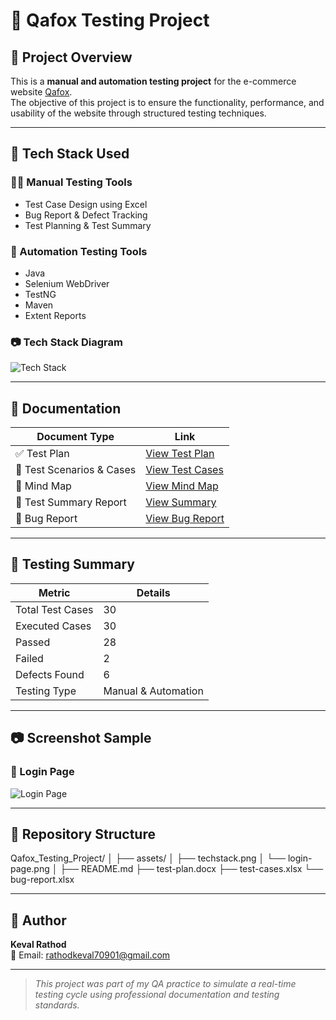 # 🧪 Qafox Testing Project

## 📌 Project Overview

This is a **manual and automation testing project** for the e-commerce website [Qafox](https://tutorialsninja.com/demo/).  
The objective of this project is to ensure the functionality, performance, and usability of the website through structured testing techniques.

---

## 🧰 Tech Stack Used

### 👨‍💻 Manual Testing Tools
- Test Case Design using Excel
- Bug Report & Defect Tracking
- Test Planning & Test Summary

### 🤖 Automation Testing Tools
- Java
- Selenium WebDriver
- TestNG
- Maven
- Extent Reports

### 📷 Tech Stack Diagram  
![Tech Stack](assets/techstack.png)

---

## 📂 Documentation

| Document Type        | Link                                                                                 |
|----------------------|--------------------------------------------------------------------------------------|
| ✅ Test Plan          | [View Test Plan](https://docs.google.com/document/d/1vLvr1-H1HbwUpXSAsNlIjWRqs2QvQPNX-u78SpoSV-Y/edit?usp=sharing) |
| 🧾 Test Scenarios & Cases | [View Test Cases](https://docs.google.com/spreadsheets/d/1lRS2xEfpKTtCZq4nhP3CNifZDfl3qESiU69f3BVo0Tk/edit?usp=sharing) |
| 🧠 Mind Map          | [View Mind Map](https://drive.google.com/file/d/1_aCkaE_O3AC1bwlZw7Wj4TTg1-0g9Bwu/view?usp=sharing) |
| 📄 Test Summary Report | [View Summary](https://docs.google.com/document/d/1b00sAJbbADKFWuszQmpTv6YgzNlXORGNns3fZAN31pE/edit?usp=sharing) |
| 🐞 Bug Report        | [View Bug Report](https://drive.google.com/file/d/1_aCkaE_O3AC1bwlZw7Wj4TTg1-0g9Bwu/view?usp=sharing) |

---

## 🧪 Testing Summary

| Metric              | Details                    |
|---------------------|----------------------------|
| Total Test Cases    | 30                         |
| Executed Cases      | 30                         |
| Passed              | 28                         |
| Failed              | 2                          |
| Defects Found       | 6                          |
| Testing Type        | Manual & Automation        |

---

## 📷 Screenshot Sample

### 🔐 Login Page  
![Login Page](assets/login-page.png)

---

## 📎 Repository Structure

Qafox_Testing_Project/
│
├── assets/
│ ├── techstack.png
│ └── login-page.png
│
├── README.md
├── test-plan.docx
├── test-cases.xlsx
└── bug-report.xlsx



---

## 📣 Author

**Keval Rathod**  
📧 Email: rathodkeval70901@gmail.com


---

> _This project was part of my QA practice to simulate a real-time testing cycle using professional documentation and testing standards._
